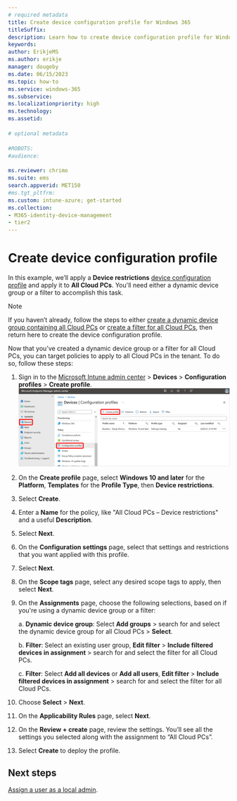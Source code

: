 ```yaml
---
# required metadata
title: Create device configuration profile for Windows 365
titleSuffix:
description: Learn how to create device configuration profile for Windows 365.
keywords:
author: ErikjeMS  
ms.author: erikje
manager: dougeby
ms.date: 06/15/2023
ms.topic: how-to
ms.service: windows-365
ms.subservice:
ms.localizationpriority: high
ms.technology:
ms.assetid: 

# optional metadata

#ROBOTS:
#audience:

ms.reviewer: chrimo
ms.suite: ems
search.appverid: MET150
#ms.tgt_pltfrm:
ms.custom: intune-azure; get-started
ms.collection:
- M365-identity-device-management
- tier2
---
```


# Create device configuration profile

In this example, we’ll apply a **Device restrictions** [device configuration profile](/mem/intune/configuration/device-profile-create) and apply it to **All Cloud PCs**. You'll need either a dynamic device group or a filter to accomplish this task.

> [!NOTE]
> If you haven’t already, follow the steps to either [create a dynamic device group containing all Cloud PCs](create-dynamic-device-group-all-cloudpcs.md#create-a-dynamic-device-group-for-all-cloud-pcs) or [create a filter for all Cloud PCs](create-filter.md#create-a-filter-for-all-cloud-pcs), then return here to create the device configuration profile.

Now that you’ve created a dynamic device group or a filter for all Cloud PCs, you can target policies to apply to all Cloud PCs in the tenant. To do so, follow these steps:

1. Sign in to the [Microsoft Intune admin center](https://go.microsoft.com/fwlink/?linkid=2109431) > **Devices** > **Configuration profiles** > **Create profile**.
![Screenshot of delete policy](./media/create-device-configuration-profile/create-profile.png)
2. On the **Create profile** page, select **Windows 10 and later** for the **Platform**, **Templates** for the **Profile Type**, then **Device restrictions**.
3. Select **Create**.
4. Enter a **Name** for the policy, like "All Cloud PCs – Device restrictions" and a useful **Description**.
5. Select **Next**.
6. On the **Configuration settings** page, select that settings and restrictions that you want applied with this profile.
7. Select **Next**.
8. On the **Scope tags** page, select any desired scope tags to apply, then select **Next**.
9. On the **Assignments** page, choose the following selections, based on if you're using a dynamic device group or a filter:
   
   a. **Dynamic device group**: Select **Add groups** > search for and select the dynamic device group for all Cloud PCs > **Select**.
   
   b. **Filter**: Select an existing user group, **Edit filter** > **Include filtered devices in assignment** > search for and select the filter for all Cloud PCs.
   
   c. **Filter**: Select **Add all devices** or **Add all users**, **Edit filter** > **Include filtered devices in assignment** > search for and select the filter for all Cloud PCs.
   
10. Choose **Select** > **Next**.
11. On the **Applicability Rules** page, select **Next**.
12. On the **Review + create** page, review the settings. You’ll see all the settings you selected along with the assignment to “All Cloud PCs”.
13. Select **Create** to deploy the profile.

<!-- ########################## -->
## Next steps

[Assign a user as a local admin](assign-users-as-local-admin.md).
